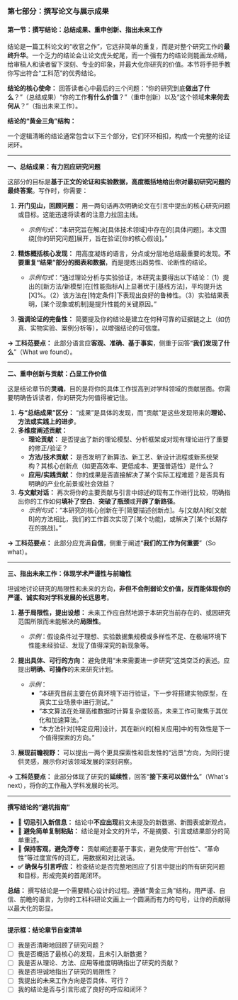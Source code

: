 ### **第七部分：撰写论文与展示成果**

#### **第一节：撰写结论：总结成果、重申创新、指出未来工作**

结论是一篇工科论文的“收官之作”，它远非简单的重复，而是对整个研究工作的**最终升华**。一个乏力的结论会让论文虎头蛇尾，而一个强有力的结论则能画龙点睛，给审稿人和读者留下深刻、专业的印象，并最大化你研究的价值。本节将手把手教你写出符合“工科范”的优秀结论。

**结论的核心使命：** 回答读者心中最后的三个问题：“你的研究到底**做出了什么**？”（总结成果）“你的工作**有什么价值**？”（重申创新）以及“这个领域**未来何去何从**？”（指出未来工作）。

**结论的“黄金三角”结构：**

一个逻辑清晰的结论通常包含以下三个部分，它们环环相扣，构成一个完整的论证闭环。

---

**一、总结成果：有力回应研究问题**

这部分的目标是**基于正文的论证和实验数据，高度概括地给出你对最初研究问题的最终答案**。写作时，你需要：

1. **开门见山，回顾问题：** 用一两句话再次明确论文在引言中提出的核心研究问题或目标。这能迅速将读者的注意力拉回主线。
    * *示例句式*：“本研究旨在解决[具体技术领域]中存在的[具体问题]。本文围绕[你的研究问题]展开，旨在验证[你的核心假设]。”

2. **精炼概括核心发现：** 用高度凝练的语言，分点或分层地总结最重要的发现。**不要重复“结果”部分的图表和数据**，而是提炼出趋势性、论断性的结论。
    * *示例句式*：“通过理论分析与实验验证，本研究主要得出以下结论：（1）提出的[新方法/新模型]在[性能指标A]上显著优于[基线方法]，平均提升达[X]%。（2）该方法在[特定条件]下表现出良好的鲁棒性。（3）实验结果表明，[某个现象或机制]是提升性能的关键原因。”

3. **强调论证的完备性：** 简要提及你的结论是建立在何种可靠的证据链之上（如仿真、实物实验、案例分析等），以增强结论的可信度。

**→ 工科范要点：** 此部分语言应**客观、准确、基于事实**，侧重于回答“**我们发现了什么**”（What we found）。

---

**二、重申创新与贡献：凸显工作价值**

这是结论章节的**灵魂**，目的是将你的具体工作拔高到对学科领域的贡献层面。你需要明确告诉读者，你的研究为何值得被记住。

1. **与“总结成果”区分：** “成果”是具体的发现，而“贡献”是这些发现带来的**理论、方法或实践上的进步**。
2. **多维度阐述贡献：**
    * **理论贡献：** 是否提出了新的理论模型、分析框架或对现有理论进行了重要的修正/验证？
    * **方法/技术贡献：** 是否发明了新算法、新工艺、新设计流程或新系统架构？其核心创新点（如更高效率、更低成本、更强普适性）是什么？
    * **应用/实践贡献：** 你的成果是否直接解决了某个实际工程难题？是否具有明确的产业化前景或社会效益？
3. **与文献对话：** 再次将你的主要贡献与引言中综述的现有工作进行比较，明确指出你的工作如何**填补了空白**、**突破了瓶颈**或**开辟了新路径**。
    * *示例句式*：“本研究的核心创新在于[简要描述创新点]。与[文献A]和[文献B]的方法相比，我们的工作首次实现了[某个功能]，或解决了[某个长期存在的挑战]。”

**→ 工科范要点：** 此部分应充满**自信**，侧重于阐述“**我们的工作为何重要**”（So what）。

---

**三、指出未来工作：体现学术严谨性与前瞻性**

坦诚地讨论研究的局限性和未来的方向，**非但不会削弱论文价值，反而能体现你的严谨、诚实和对学科发展的长远思考**。

1. **基于局限性，提出设想：** 未来工作应自然地源于本研究当前存在的、或因研究范围所限而未能解决的**局限性**。
    * *示例*：假设条件过于理想、实验数据集规模或多样性不足、在极端环境下性能未经验证、发现了值得深究的新现象等。

2. **提出具体、可行的方向：** 避免使用“未来需要进一步研究”这类空泛的表述。应提出**明确、可操作**的未来研究计划。
    * *示例*：
        * “本研究目前主要在仿真环境下进行验证，下一步将搭建实物原型，在真实工业场景中进行测试。”
        * “本文算法在处理高维数据时计算复杂度较高，未来工作可聚焦于其优化和加速算法。”
        * “本方法针对[特定应用]设计，其在新兴的[相关应用]中的有效性是下一个值得探索的方向。”

3. **展现前瞻视野：** 可以提出一两个更具探索性和启发性的“远景”方向，为同行提供灵感，展示你对该领域发展的深刻洞察。

**→ 工科范要点：** 此部分体现了研究的**延续性**，回答“**接下来可以做什么**”（What's next），将你的工作融入学科发展的长河。

---

**撰写结论的“避坑指南”**

* **🚫 切忌引入新信息：** 结论中**不应出现**前文未提及的新数据、新图表或新观点。
* **🚫 避免简单复制粘贴：** 结论是对全文的升华，不是摘要、引言或结果部分的简单重述。
* **🚫 保持客观，避免浮夸：** 贡献阐述要基于事实，避免使用“开创性”、“革命性”等过度宣传的词汇，用数据和对比说话。
* **✅ 确保与引言呼应：** 检查结论是否完整地回应了引言中提出的所有研究问题和目标，形成完美的首尾闭环。

**总结：** 撰写结论是一个需要精心设计的过程。遵循“黄金三角”结构，用严谨、自信、前瞻的语言，为你的工科科研论文画上一个圆满而有力的句号，让你的贡献得以最大化的彰显。

---
**提示框：结论章节自查清单**

* [ ] 我是否清晰地回顾了研究问题？
* [ ] 我是否概括了最核心的发现，且未引入新数据？
* [ ] 我是否从理论、方法、应用等维度明确指出了研究的贡献？
* [ ] 我是否坦诚地指出了研究的局限性？
* [ ] 我提出的未来工作方向是否具体、可行？
* [ ] 我的结论是否与引言形成了良好的呼应和闭环？
